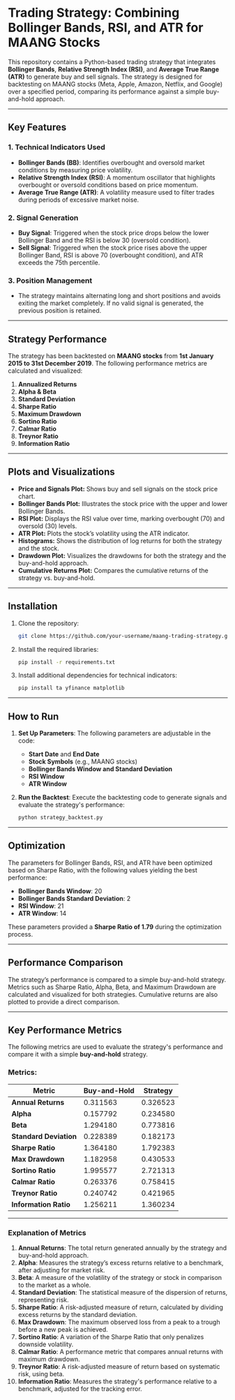 # Trading Strategy: Combining Bollinger Bands, RSI, and ATR for MAANG Stocks

This repository contains a Python-based trading strategy that integrates **Bollinger Bands**, **Relative Strength Index (RSI)**, and **Average True Range (ATR)** to generate buy and sell signals. The strategy is designed for backtesting on MAANG stocks (Meta, Apple, Amazon, Netflix, and Google) over a specified period, comparing its performance against a simple buy-and-hold approach.

---

## Key Features

### 1. **Technical Indicators Used**
- **Bollinger Bands (BB)**: Identifies overbought and oversold market conditions by measuring price volatility.
- **Relative Strength Index (RSI)**: A momentum oscillator that highlights overbought or oversold conditions based on price momentum.
- **Average True Range (ATR)**: A volatility measure used to filter trades during periods of excessive market noise.

### 2. **Signal Generation**
- **Buy Signal**: Triggered when the stock price drops below the lower Bollinger Band and the RSI is below 30 (oversold condition).
- **Sell Signal**: Triggered when the stock price rises above the upper Bollinger Band, RSI is above 70 (overbought condition), and ATR exceeds the 75th percentile.

### 3. **Position Management**
- The strategy maintains alternating long and short positions and avoids exiting the market completely. If no valid signal is generated, the previous position is retained.

---

## Strategy Performance

The strategy has been backtested on **MAANG stocks** from **1st January 2015 to 31st December 2019**. The following performance metrics are calculated and visualized:

1. **Annualized Returns**
2. **Alpha & Beta**
3. **Standard Deviation**
4. **Sharpe Ratio**
5. **Maximum Drawdown**
6. **Sortino Ratio**
7. **Calmar Ratio**
8. **Treynor Ratio**
9. **Information Ratio**

---

## Plots and Visualizations

- **Price and Signals Plot:** Shows buy and sell signals on the stock price chart.
- **Bollinger Bands Plot:** Illustrates the stock price with the upper and lower Bollinger Bands.
- **RSI Plot:** Displays the RSI value over time, marking overbought (70) and oversold (30) levels.
- **ATR Plot:** Plots the stock’s volatility using the ATR indicator.
- **Histograms:** Shows the distribution of log returns for both the strategy and the stock.
- **Drawdown Plot:** Visualizes the drawdowns for both the strategy and the buy-and-hold approach.
- **Cumulative Returns Plot:** Compares the cumulative returns of the strategy vs. buy-and-hold.

---

## Installation

1. Clone the repository:
    ```bash
    git clone https://github.com/your-username/maang-trading-strategy.git
    ```
2. Install the required libraries:
    ```bash
    pip install -r requirements.txt
    ```

3. Install additional dependencies for technical indicators:
    ```bash
    pip install ta yfinance matplotlib
    ```

---

## How to Run

1. **Set Up Parameters**:
    The following parameters are adjustable in the code:
    - **Start Date** and **End Date**
    - **Stock Symbols** (e.g., MAANG stocks)
    - **Bollinger Bands Window and Standard Deviation**
    - **RSI Window**
    - **ATR Window**

2. **Run the Backtest**:
    Execute the backtesting code to generate signals and evaluate the strategy's performance:
    ```python
    python strategy_backtest.py
    ```

---

## Optimization

The parameters for Bollinger Bands, RSI, and ATR have been optimized based on Sharpe Ratio, with the following values yielding the best performance:
   - **Bollinger Bands Window**: 20
   - **Bollinger Bands Standard Deviation**: 2
   - **RSI Window**: 21
   - **ATR Window**: 14

These parameters provided a **Sharpe Ratio of 1.79** during the optimization process.

---

## Performance Comparison

The strategy’s performance is compared to a simple buy-and-hold strategy. Metrics such as Sharpe Ratio, Alpha, Beta, and Maximum Drawdown are calculated and visualized for both strategies. Cumulative returns are also plotted to provide a direct comparison.

---

## Key Performance Metrics

The following metrics are used to evaluate the strategy's performance and compare it with a simple **buy-and-hold** strategy.

### Metrics:

| **Metric**            | **Buy-and-Hold** | **Strategy**      |
|-----------------------|------------------|-------------------|
| **Annual Returns**     | 0.311563         | 0.326523          |
| **Alpha**              | 0.157792         | 0.234580          |
| **Beta**               | 1.294180         | 0.773816          |
| **Standard Deviation** | 0.228389         | 0.182173          |
| **Sharpe Ratio**       | 1.364180         | 1.792383          |
| **Max Drawdown**       | 1.182958         | 0.430533          |
| **Sortino Ratio**      | 1.995577         | 2.721313          |
| **Calmar Ratio**       | 0.263376         | 0.758415          |
| **Treynor Ratio**      | 0.240742         | 0.421965          |
| **Information Ratio**  | 1.256211         | 1.360234          |

---

### Explanation of Metrics

1. **Annual Returns**: The total return generated annually by the strategy and buy-and-hold approach.
2. **Alpha**: Measures the strategy’s excess returns relative to a benchmark, after adjusting for market risk.
3. **Beta**: A measure of the volatility of the strategy or stock in comparison to the market as a whole.
4. **Standard Deviation**: The statistical measure of the dispersion of returns, representing risk.
5. **Sharpe Ratio**: A risk-adjusted measure of return, calculated by dividing excess returns by the standard deviation.
6. **Max Drawdown**: The maximum observed loss from a peak to a trough before a new peak is achieved.
7. **Sortino Ratio**: A variation of the Sharpe Ratio that only penalizes downside volatility.
8. **Calmar Ratio**: A performance metric that compares annual returns with maximum drawdown.
9. **Treynor Ratio**: A risk-adjusted measure of return based on systematic risk, using beta.
10. **Information Ratio**: Measures the strategy's performance relative to a benchmark, adjusted for the tracking error.
